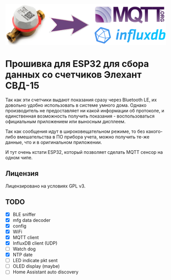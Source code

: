 
![logo: device to mqtt and influx](docs/logo.png)


Прошивка для ESP32 для сбора данных со счетчиков Элехант СВД-15
===============================================================

Так как эти счетчики выдают показания сразу через Bluetooth LE,
их довольно удобно использовать в системе умного дома.
Однако производитель не предоставляет ни какой информации об протоколе,
и единственная возможность получить показания - воспользоваться официальным приложением
или выносным дисплеем.

Так как сообщения идут в широковещательном режиме,
то без какого-либо вмешательства в ПО прибора учета,
можно получить те-же данные, что и в оригинальном приложении.

И тут очень кстати ESP32, который позволяет сделать MQTT сенсор на одном чипе.


Лицензия
--------

Лицензировано на условиях GPL v3.


TODO
----
- [x] BLE sniffer
- [x] mfg data decoder
- [x] config
- [x] WiFi
- [x] MQTT client
- [x] InfluxDB client (UDP)
- [ ] Watch dog
- [x] NTP date
- [ ] LED indicate pkt sent
- [ ] OLED display (maybe)
- [ ] Home Assistant auto discovery
